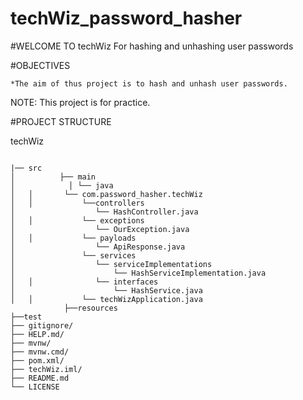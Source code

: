 # techWiz_password_hasher
 #WELCOME TO techWiz
    For hashing and unhashing user passwords

#OBJECTIVES

    *The aim of thus project is to hash and unhash user passwords.
NOTE: This project is for practice.

#PROJECT STRUCTURE

techWiz
```|──.mvn

|── src
│          ├── main
│            │ └── java
│   │       └── com.password_hasher.techWiz
│   │           └──controllers
│                  └── HashController.java
│   │           └── exceptions
│                  └── OurException.java
│   │           └── payloads
│                  └── ApiResponse.java
│               └── services
│                  └── serviceImplementations
│                      └── HashServiceImplementation.java
│   │              └── interfaces
│                      └── HashService.java
│   │           └── techWizApplication.java
            ├──resources
├──test
├── gitignore/
├── HELP.md/
├── mvnw/
├── mvnw.cmd/
├── pom.xml/
├── techWiz.iml/
├── README.md
└── LICENSE

